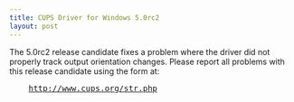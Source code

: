 ```yaml
---
title: CUPS Driver for Windows 5.0rc2
layout: post
---
```


<P>The 5.0rc2 release candidate fixes a problem where the driver did not properly track output orientation changes. Please report all problems with this release candidate using the form at:<PRE>    <A HREF="http://www.cups.org/str.php">http://www.cups.org/str.php
